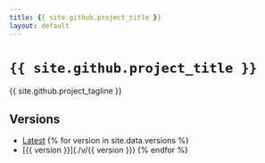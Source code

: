 ```yaml
---
title: {{ site.github.project_title }}
layout: default
---
```


`{{ site.github.project_title }}`
=============================================================================

{{ site.github.project_tagline }}

Versions
-----------------------------------------------------------------------------

-   [Latest](./v/latest)
{% for version in site.data.versions %}
-   [{{ version }}](./v/{{ version }})
{% endfor %}
